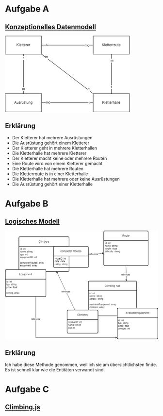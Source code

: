 # Aufgabe A

## [Konzeptionelles Datenmodell](KN-M-02_A.drawio)

![Konzeptionelles](Images/KN-M-02_A.drawio.png)

## Erklärung

- Der Kletterer hat mehrere Ausrüstungen
- Die Ausrüstung gehört einem Kletterer
- Der Kletterer geht in mehrere Kletterhallen
- Die Kletterhalle hat mehrere Kletterer
- Der Kletterer macht keine oder mehrere Routen
- Eine Route wird von einem Kletterer gemacht
- Die Kletterhalle hat mehrere Routen
- Die Kletterroute is in einer Kletterhalle
- Die Kletterhalle hat mehrere oder keine Ausrüstungen
- Die Ausrüstung gehört einer Kletterhalle

# Aufgabe B

## [Logisches Modell](KN-M-02_B.drawio)

![Logisches](Images/KN-M-02_B.drawio.png)

## Erklärung

Ich habe diese Methode genommen, weil ich sie am übersichtlichsten finde.
Es ist schnell klar wie die Entitäten verwandt sind.

# Aufgabe C

## [Climbing.js](Climbing.js)